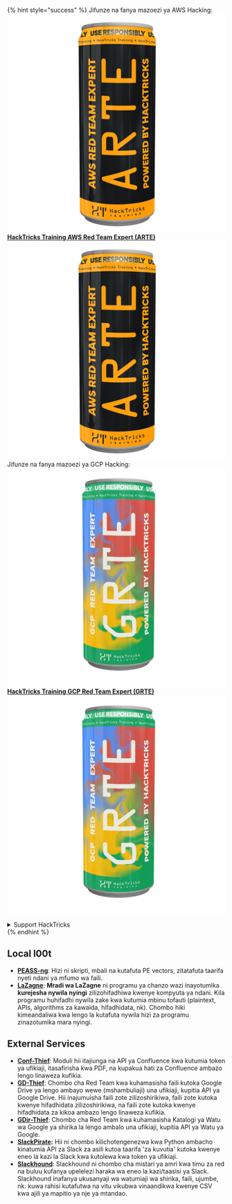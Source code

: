 {% hint style="success" %}
Jifunze na fanya mazoezi ya AWS Hacking:<img src="/.gitbook/assets/arte.png" alt="" data-size="line">[**HackTricks Training AWS Red Team Expert (ARTE)**](https://training.hacktricks.xyz/courses/arte)<img src="/.gitbook/assets/arte.png" alt="" data-size="line">\
Jifunze na fanya mazoezi ya GCP Hacking: <img src="/.gitbook/assets/grte.png" alt="" data-size="line">[**HackTricks Training GCP Red Team Expert (GRTE)**<img src="/.gitbook/assets/grte.png" alt="" data-size="line">](https://training.hacktricks.xyz/courses/grte)

<details>

<summary>Support HackTricks</summary>

* Angalia [**mpango wa usajili**](https://github.com/sponsors/carlospolop)!
* **Jiunge na** 💬 [**kikundi cha Discord**](https://discord.gg/hRep4RUj7f) au [**kikundi cha telegram**](https://t.me/peass) au **tufuatilie** kwenye **Twitter** 🐦 [**@hacktricks\_live**](https://twitter.com/hacktricks\_live)**.**
* **Shiriki mbinu za hacking kwa kuwasilisha PRs kwa** [**HackTricks**](https://github.com/carlospolop/hacktricks) na [**HackTricks Cloud**](https://github.com/carlospolop/hacktricks-cloud) repos za github.

</details>
{% endhint %}


## **Local l00t**

* [**PEASS-ng**](https://github.com/carlospolop/PEASS-ng): Hizi ni skripti, mbali na kutafuta PE vectors, zitatafuta taarifa nyeti ndani ya mfumo wa faili.
* [**LaZagne**](https://github.com/AlessandroZ/LaZagne): **Mradi wa LaZagne** ni programu ya chanzo wazi inayotumika **kurejesha nywila nyingi** zilizohifadhiwa kwenye kompyuta ya ndani. Kila programu huhifadhi nywila zake kwa kutumia mbinu tofauti (plaintext, APIs, algorithms za kawaida, hifadhidata, nk). Chombo hiki kimeandaliwa kwa lengo la kutafuta nywila hizi za programu zinazotumika mara nyingi.

## **External Services**

* [**Conf-Thief**](https://github.com/antman1p/Conf-Thief): Moduli hii itajiunga na API ya Confluence kwa kutumia token ya ufikiaji, itasafirisha kwa PDF, na kupakua hati za Confluence ambazo lengo linaweza kufikia.
* [**GD-Thief**](https://github.com/antman1p/GD-Thief): Chombo cha Red Team kwa kuhamasisha faili kutoka Google Drive ya lengo ambayo wewe (mshambuliaji) una ufikiaji, kupitia API ya Google Drive. Hii inajumuisha faili zote zilizoshirikiwa, faili zote kutoka kwenye hifadhidata zilizoshirikiwa, na faili zote kutoka kwenye hifadhidata za kikoa ambazo lengo linaweza kufikia.
* [**GDir-Thief**](https://github.com/antman1p/GDir-Thief): Chombo cha Red Team kwa kuhamasisha Katalogi ya Watu wa Google ya shirika la lengo ambalo una ufikiaji, kupitia API ya Watu ya Google.
* [**SlackPirate**](https://github.com/emtunc/SlackPirate)**:** Hii ni chombo kilichotengenezwa kwa Python ambacho kinatumia API za Slack za asili kutoa taarifa 'za kuvutia' kutoka kwenye eneo la kazi la Slack kwa kutolewa kwa token ya ufikiaji.
*   [**Slackhound**](https://github.com/BojackThePillager/Slackhound): Slackhound ni chombo cha mistari ya amri kwa timu za red na buluu kufanya upelelezi haraka wa eneo la kazi/taasisi ya Slack. Slackhound inafanya ukusanyaji wa watumiaji wa shirika, faili, ujumbe, nk. kuwa rahisi kutafutwa na vitu vikubwa vinaandikwa kwenye CSV kwa ajili ya mapitio ya nje ya mtandao.
